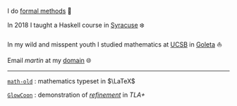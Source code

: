 
I do [formal methods](https://shemesh.larc.nasa.gov/fm/fm-what.html) 🎉

In 2018 I taught a Haskell course in [Syracuse](https://syr.edu) ❄️

In my wild and misspent youth I studied mathematics at [UCSB](https://www.ucsb.edu/) in [Goleta](https://en.wikipedia.org/wiki/Goleta,_California) ⛵

Email *martin* at my [domain](https://reklack.net) 🌐

---

[`math-old`](https://github.com/reklack/math-old) : mathematics typeset in $\LaTeX$

[`GlowCoon`](https://github.com/reklack/GlowCoon) : demonstration of [*refinement*](https://news.ycombinator.com/item?id=21669689) in *TLA+*

